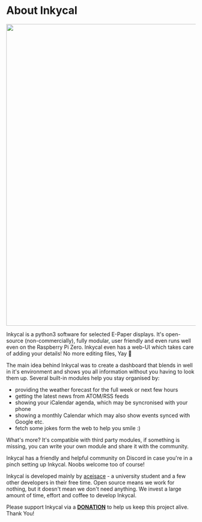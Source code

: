 # About Inkycal
<img align="center" src="https://github.com/aceisace/Inkycal/raw/assets/Repo/logo.png" width="800">

Inkycal is a python3 software for selected E-Paper displays.
It's open-source (non-commercially), fully modular, user friendly and even runs
well even on the Raspberry Pi Zero. Inkycal even has a web-UI which takes
care of adding your details! No more editing files, Yay :partying_face:

The main idea behind Inkycal was to create a dashboard that blends in well
in it's environment and shows you all information without you having to look
them up. Several built-in modules help you stay organised by:
* providing the weather forecast for the full week or next few hours
* getting the latest news from ATOM/RSS feeds
* showing your iCalendar agenda, which may be syncronised with your phone
* showing a monthly Calendar which may also show events synced with Google etc.
* fetch some jokes form the web to help you smile :)

What's more? It's compatible with third party modules, if something is missing,
you can write your own module and share it with the community.

Inkycal has a friendly and helpful community on Discord in case you're in
a pinch setting up Inkycal. Noobs welcome too of course!

Inkycal is developed mainly by [aceisace](https://github.com/aceisace) - a
university student and a few other developers in their free time.
Open source means we work for nothing, but it doesn't mean we don't need
anything. We invest a large amount of time, effort and coffee to develop
Inkycal.

Please support Inkycal via a **[DONATION](https://www.paypal.me/aceinnolab)**
to help us keep this project alive. Thank You!
